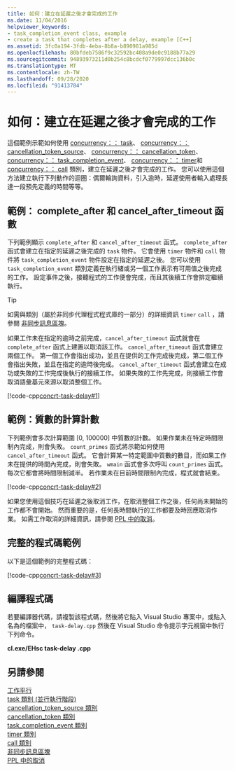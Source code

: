 ```yaml
---
title: 如何：建立在延遲之後才會完成的工作
ms.date: 11/04/2016
helpviewer_keywords:
- task_completion_event class, example
- create a task that completes after a delay, example [C++]
ms.assetid: 3fc0a194-3fdb-4eba-8b8a-b890981a985d
ms.openlocfilehash: 80bfdeb7586f9c32592bc408a9de0c9188b77a29
ms.sourcegitcommit: 94893973211d0b254c8bcdcf0779997dcc136b0c
ms.translationtype: MT
ms.contentlocale: zh-TW
ms.lasthandoff: 09/28/2020
ms.locfileid: "91413784"
---
```

# <a name="how-to-create-a-task-that-completes-after-a-delay"></a>如何：建立在延遲之後才會完成的工作

這個範例示範如何使用 [concurrency：： task](../../parallel/concrt/reference/task-class.md)、 [concurrency：： cancellation_token_source](../../parallel/concrt/reference/cancellation-token-source-class.md)、 [concurrency：： cancellation_token](../../parallel/concrt/reference/cancellation-token-class.md)、 [concurrency：： task_completion_event](../../parallel/concrt/reference/task-completion-event-class.md)、 [concurrency：： timer](../../parallel/concrt/reference/timer-class.md)和 [concurrency：： call](../../parallel/concrt/reference/call-class.md) 類別，建立在延遲之後才會完成的工作。 您可以使用這個方法建立執行下列動作的迴圈：偶爾輪詢資料，引入逾時，延遲使用者輸入處理長達一段預先定義的時間等等。

## <a name="example-complete_after-and-cancel_after_timeout-functions"></a>範例： complete_after 和 cancel_after_timeout 函數

下列範例顯示 `complete_after` 和 `cancel_after_timeout` 函式。 `complete_after` 函式會建立在指定的延遲之後完成的 `task` 物件。 它會使用 `timer` 物件和 `call` 物件將 `task_completion_event` 物件設定在指定的延遲之後。 您可以使用 `task_completion_event` 類別定義在執行緒或另一個工作表示有可用值之後完成的工作。 設定事件之後，接聽程式的工作便會完成，而且其後續工作會排定繼續執行。

> [!TIP]
> 如需與類別（屬於非同步代理程式程式庫的一部分）的詳細資訊 `timer` `call` ，請參閱 [非同步訊息區塊](../../parallel/concrt/asynchronous-message-blocks.md)。

如果工作未在指定的逾時之前完成，`cancel_after_timeout` 函式就會在 `complete_after` 函式上建置以取消該工作。 `cancel_after_timeout` 函式會建立兩個工作。 第一個工作會指出成功，並且在提供的工作完成後完成，第二個工作會指出失敗，並且在指定的逾時後完成。 `cancel_after_timeout` 函式會建立在成功或失敗的工作完成後執行的接續工作。 如果失敗的工作先完成，則接續工作會取消語彙基元來源以取消整個工作。

[!code-cpp[concrt-task-delay#1](../../parallel/concrt/codesnippet/cpp/how-to-create-a-task-that-completes-after-a-delay_1.cpp)]

## <a name="example-compute-count-of-prime-numbers"></a>範例：質數的計算計數

下列範例會多次計算範圍 [0, 100000] 中質數的計數。 如果作業未在特定時間限制內完成，則會失敗。 `count_primes` 函式將示範如何使用 `cancel_after_timeout` 函式。 它會計算某一特定範圍中質數的數目，而如果工作未在提供的時間內完成，則會失敗。 `wmain` 函式會多次呼叫 `count_primes` 函式。 每次它都會將時間限制減半。 若作業未在目前時間限制內完成，程式就會結束。

[!code-cpp[concrt-task-delay#2](../../parallel/concrt/codesnippet/cpp/how-to-create-a-task-that-completes-after-a-delay_2.cpp)]

如果您使用這個技巧在延遲之後取消工作，在取消整個工作之後，任何尚未開始的工作都不會開始。 然而重要的是，任何長時間執行的工作都要及時回應取消作業。 如需工作取消的詳細資訊，請參閱 [PPL 中的取消](cancellation-in-the-ppl.md)。

## <a name="complete-code-example"></a>完整的程式碼範例

以下是這個範例的完整程式碼：

[!code-cpp[concrt-task-delay#3](../../parallel/concrt/codesnippet/cpp/how-to-create-a-task-that-completes-after-a-delay_3.cpp)]

## <a name="compiling-the-code"></a>編譯程式碼

若要編譯器代碼，請複製該程式碼，然後將它貼入 Visual Studio 專案中，或貼入名為的檔案中， `task-delay.cpp` 然後在 Visual Studio 命令提示字元視窗中執行下列命令。

**cl.exe/EHsc task-delay .cpp**

## <a name="see-also"></a>另請參閱

[工作平行](../../parallel/concrt/task-parallelism-concurrency-runtime.md)<br/>
[task 類別 (並行執行階段) ](../../parallel/concrt/reference/task-class.md)<br/>
[cancellation_token_source 類別](../../parallel/concrt/reference/cancellation-token-source-class.md)<br/>
[cancellation_token 類別](../../parallel/concrt/reference/cancellation-token-class.md)<br/>
[task_completion_event 類別](../../parallel/concrt/reference/task-completion-event-class.md)<br/>
[timer 類別](../../parallel/concrt/reference/timer-class.md)<br/>
[call 類別](../../parallel/concrt/reference/call-class.md)<br/>
[非同步訊息區塊](../../parallel/concrt/asynchronous-message-blocks.md)<br/>
[PPL 中的取消](cancellation-in-the-ppl.md)
